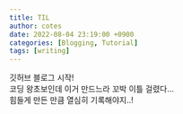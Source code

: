 ```yaml
---
title: TIL
author: cotes
date: 2022-08-04 23:19:00 +0900
categories: [Blogging, Tutorial]
tags: [writing]
---
```


깃허브 블로그 시작!  
코딩 왕초보인데 이거 만드느라 꼬박 이틀 걸렸다...  
힘들게 만든 만큼 열심히 기록해야지..!  
